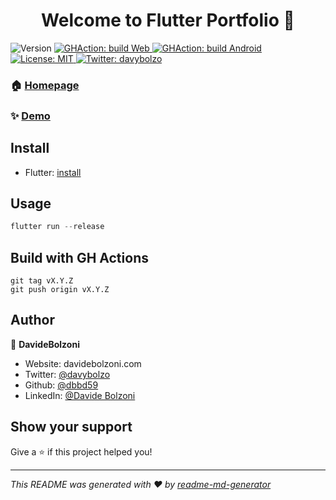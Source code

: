 <h1 align="center">Welcome to Flutter Portfolio 👋</h1>
<p>
  <img alt="Version" src="https://img.shields.io/badge/version-1.7-blue.svg?cacheSeconds=2592000" />
  <a href="https://github.com/dbbd59/portfolio_flutter_multiplatform/actions?query=workflow%3A%22Build+and+Release+Web%22" target="_blank">
    <img alt="GHAction: build Web" src="https://github.com/dbbd59/portfolio_flutter_multiplatform/workflows/Build%20and%20Release%20Web/badge.svg" />
  </a> 
  <a href="https://github.com/dbbd59/portfolio_flutter_multiplatform/actions?query=workflow%3A%22Build+and+Release+apk%22" target="_blank">
    <img alt="GHAction: build Android" src="https://github.com/dbbd59/portfolio_flutter_multiplatform/workflows/Build%20and%20Release%20apk/badge.svg" />
  </a> 
  <a href="#" target="_blank">
    <img alt="License: MIT" src="https://img.shields.io/badge/License-MIT-yellow.svg" />
  </a>
  <a href="https://twitter.com/davybolzo" target="_blank">
    <img alt="Twitter: davybolzo" src="https://img.shields.io/twitter/follow/davybolzo.svg?style=social" />
  </a>  
</p>

### 🏠 [Homepage](https://github.com/dbbd59/portfolio_flutter_multiplatform)

### ✨ [Demo](davidebolzoni.com)

## Install


* Flutter: [install](https://flutter.dev/docs/get-started/install)

## Usage

 ```dart
flutter run --release
```

## Build with GH Actions

 ```git
git tag vX.Y.Z
git push origin vX.Y.Z
```

## Author

👤 **DavideBolzoni**

* Website: davidebolzoni.com
* Twitter: [@davybolzo](https://twitter.com/davybolzo)
* Github: [@dbbd59](https://github.com/dbbd59)
* LinkedIn: [@Davide Bolzoni](https://www.linkedin.com/in/davide-bolzoni-a54958112/)

## Show your support

Give a ⭐️ if this project helped you!

***
_This README was generated with ❤️ by [readme-md-generator](https://github.com/kefranabg/readme-md-generator)_